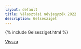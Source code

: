 ```yaml
---
layout: default
title: Választási névjegyzék 2022
description: Gelsesziget
---
```


{% include Gelsesziget.html %}

[Vissza](./)
